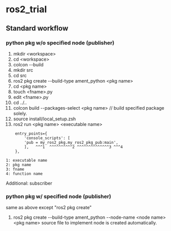 # ros2_trial
## Standard workflow
### python pkg w/o specified node (publisher)
1. mkdir \<workspace\>
1. cd \<workspace\>
1. colcon --build
1. mkdir src
1. cd src
1. ros2 pkg create --build-type ament_python \<pkg name\>
1. cd \<pkg name\>
1. touch \<fname\>.py
1. edit \<fname\>.py
1. cd ../..
1. colcon build --packages-select \<pkg name\> // build specified package solely.
1. source install/local_setup.zsh
1. ros2 run \<pkg name\> \<executable name\>
````
    entry_points={
        'console_scripts': [
	    'pub = my_ros2_pkg.my_ros2_pkg_pub:main',
        ],   ^^^1  ^^^^^^^^^^2 ^^^^^^^^^^^^^^3 ^^^4
    },
    
1: executable name
2: pkg name
3: fname
4: function name
````

Additional: subscriber

### python pkg w/ specified node (publisher)
same as above except "ros2 pkg create"
1. ros2 pkg create --build-type ament_python --node-name \<node name\> \<pkg name\>
source file to implement node is created automatically.

